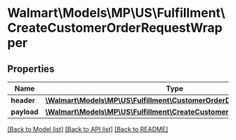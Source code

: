 # Walmart\Models\MP\US\Fulfillment\CreateCustomerOrderRequestWrapper

## Properties

Name | Type | Description | Notes
------------ | ------------- | ------------- | -------------
**header** | [**\Walmart\Models\MP\US\Fulfillment\CustomerOrderDetailsHeader**](CustomerOrderDetailsHeader.md) |  |
**payload** | [**\Walmart\Models\MP\US\Fulfillment\CreateCustomerOrderRequestPayload**](CreateCustomerOrderRequestPayload.md) |  |


[[Back to Model list]](./) [[Back to API list]](../../../../../README.md#supported-apis) [[Back to README]](../../../../../README.md)
